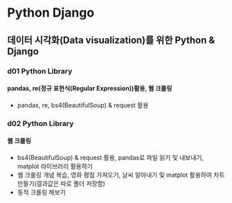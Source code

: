 # Python Django
## 데이터 시각화(Data visualization)를 위한 Python & Django
### d01 Python Library
#### pandas, re(정규 표현식(Regular Expression))활용, 웹 크롤링
- pandas, re, bs4(BeautifulSoup) & request 활용
### d02 Python Library
#### 웹 크롤링
- bs4(BeautifulSoup) & request 활용, pandas로 파일 읽기 및 내보내기, matplot 라이브러리 활용하기
- 웹 크롤링 개념 복습, 영화 평점 가져오기, 날씨 알아내기 및 matplot 활용하여 차트 만들기(결과값은 따로 폴더 저장함)
- 동적 크롤링 해보기
